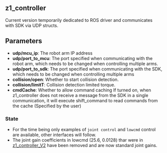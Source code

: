 ## z1_controller 

Current version temporarily dedicated to ROS driver and communicates with SDK via UDP structs.

## Parameters

+ **udp/mcu_ip**: The robot arm IP address
+ **udp/port_to_mcu**: The port specified when communicating with the robot arm, which needs to be changed when controlling multiple arms.
+ **udp/port_to_sdk**: The port specified when communicating with the SDK, which needs to be changed when controlling multiple arms
+ **collision/open**: Whether to start collision detection.
+ **collision/limitT**: Collision detection limited torque.
+ **cmdCache**: Whether to allow command caching
  If turned on, when z1_controller does not receive a message from the SDK in a single communication, it will execute shift_command to read commands from the cache (Specified by the user)

### State

+ For the time being only examples of  `joint control` and `lowcmd` control are available, other interfaces will follow.
+ The joint gain coefficients in lowcmd (25.6, 0.0128) thar were in [z1_controller_V2](https://dev-z1.unitree.com/use/introduction.html) have been removed and are now standard joint gains.

